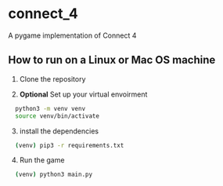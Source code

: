 # connect_4
A pygame implementation of Connect 4

## How to run on a Linux or Mac OS machine

1. Clone the repository

2. **Optional** Set up your virtual envoirment
```bash
  python3 -m venv venv
  source venv/bin/activate
```

3. install the dependencies
```bash
  (venv) pip3 -r requirements.txt
```

4. Run the game
```bash
  (venv) python3 main.py
```
